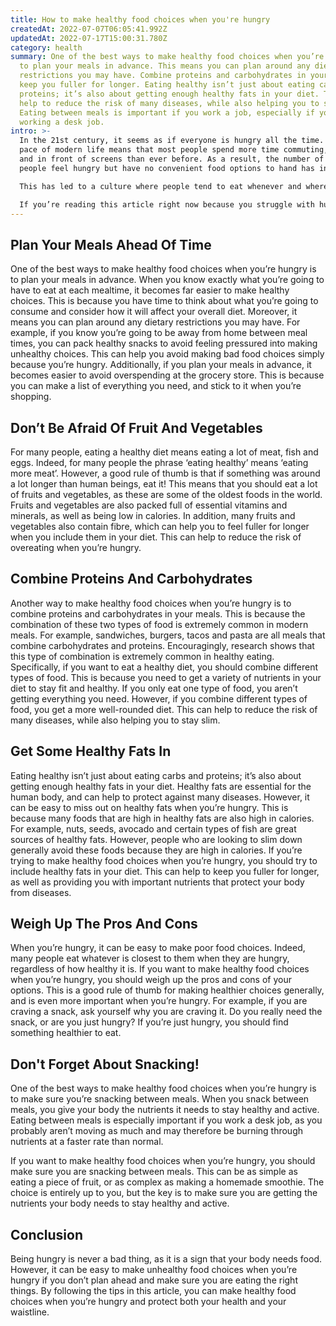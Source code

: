 ```yaml
---
title: How to make healthy food choices when you're hungry
createdAt: 2022-07-07T06:05:41.992Z
updatedAt: 2022-07-17T15:00:31.780Z
category: health
summary: One of the best ways to make healthy food choices when you’re hungry is
  to plan your meals in advance. This means you can plan around any dietary
  restrictions you may have. Combine proteins and carbohydrates in your meals to
  keep you fuller for longer. Eating healthy isn’t just about eating carbs and
  proteins; it’s also about getting enough healthy fats in your diet. This can
  help to reduce the risk of many diseases, while also helping you to stay slim.
  Eating between meals is important if you work a job, especially if you are
  working a desk job.
intro: >-
  In the 21st century, it seems as if everyone is hungry all the time. The
  pace of modern life means that most people spend more time commuting, at work
  and in front of screens than ever before. As a result, the number of times
  people feel hungry but have no convenient food options to hand has increased. 

  This has led to a culture where people tend to eat whenever and wherever they can, almost irrespective of what they are consuming or how healthy it is. However, while being hungry is never a bad thing, overeating at any time – let alone all of them – isn’t great either.

  If you’re reading this article right now because you struggle with hunger often and want some ideas on how to make healthier food choices when you’re hungry, we think you’ll find some useful pointers here.
---
```


## Plan Your Meals Ahead Of Time

One of the best ways to make healthy food choices when you’re hungry is to plan your meals in advance. When you know exactly what you’re going to have to eat at each mealtime, it becomes far easier to make healthy choices.
This is because you have time to think about what you’re going to consume and consider how it will affect your overall diet. Moreover, it means you can plan around any dietary restrictions you may have.
For example, if you know you’re going to be away from home between meal times, you can pack healthy snacks to avoid feeling pressured into making unhealthy choices. This can help you avoid making bad food choices simply because you’re hungry.
Additionally, if you plan your meals in advance, it becomes easier to avoid overspending at the grocery store. This is because you can make a list of everything you need, and stick to it when you’re shopping.

## Don’t Be Afraid Of Fruit And Vegetables

For many people, eating a healthy diet means eating a lot of meat, fish and eggs. Indeed, for many people the phrase ‘eating healthy’ means ‘eating more meat’. However, a good rule of thumb is that if something was around a lot longer than human beings, eat it!
This means that you should eat a lot of fruits and vegetables, as these are some of the oldest foods in the world. Fruits and vegetables are also packed full of essential vitamins and minerals, as well as being low in calories.
In addition, many fruits and vegetables also contain fibre, which can help you to feel fuller for longer when you include them in your diet. This can help to reduce the risk of overeating when you’re hungry.

## Combine Proteins And Carbohydrates

Another way to make healthy food choices when you’re hungry is to combine proteins and carbohydrates in your meals. This is because the combination of these two types of food is extremely common in modern meals. For example, sandwiches, burgers, tacos and pasta are all meals that combine carbohydrates and proteins.
Encouragingly, research shows that this type of combination is extremely common in healthy eating. Specifically, if you want to eat a healthy diet, you should combine different types of food.
This is because you need to get a variety of nutrients in your diet to stay fit and healthy. If you only eat one type of food, you aren’t getting everything you need.
However, if you combine different types of food, you get a more well-rounded diet. This can help to reduce the risk of many diseases, while also helping you to stay slim.

## Get Some Healthy Fats In

Eating healthy isn’t just about eating carbs and proteins; it’s also about getting enough healthy fats in your diet. Healthy fats are essential for the human body, and can help to protect against many diseases.
However, it can be easy to miss out on healthy fats when you’re hungry. This is because many foods that are high in healthy fats are also high in calories. For example, nuts, seeds, avocado and certain types of fish are great sources of healthy fats.
However, people who are looking to slim down generally avoid these foods because they are high in calories. If you’re trying to make healthy food choices when you’re hungry, you should try to include healthy fats in your diet.
This can help to keep you fuller for longer, as well as providing you with important nutrients that protect your body from diseases.

## Weigh Up The Pros And Cons

When you’re hungry, it can be easy to make poor food choices. Indeed, many people eat whatever is closest to them when they are hungry, regardless of how healthy it is.
If you want to make healthy food choices when you’re hungry, you should weigh up the pros and cons of your options. This is a good rule of thumb for making healthier choices generally, and is even more important when you’re hungry.
For example, if you are craving a snack, ask yourself why you are craving it. Do you really need the snack, or are you just hungry? If you’re just hungry, you should find something healthier to eat.

## Don't Forget About Snacking!

One of the best ways to make healthy food choices when you’re hungry is to make sure you’re snacking between meals.
When you snack between meals, you give your body the nutrients it needs to stay healthy and active. Eating between meals is especially important if you work a desk job, as you probably aren’t moving as much and may therefore be burning through nutrients at a faster rate than normal.

If you want to make healthy food choices when you’re hungry, you should make sure you are snacking between meals. This can be as simple as eating a piece of fruit, or as complex as making a homemade smoothie. The choice is entirely up to you, but the key is to make sure you are getting the nutrients your body needs to stay healthy and active.

## Conclusion

Being hungry is never a bad thing, as it is a sign that your body needs food. However, it can be easy to make unhealthy food choices when you’re hungry if you don’t plan ahead and make sure you are eating the right things. By following the tips in this article, you can make healthy food choices when you’re hungry and protect both your health and your waistline.
